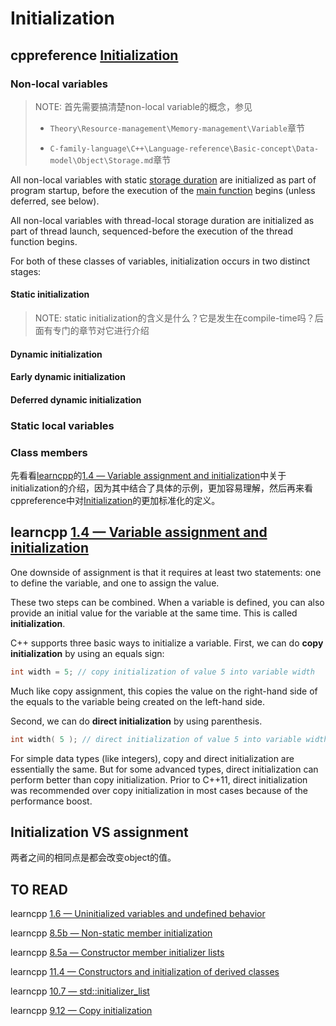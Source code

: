 # Initialization

## cppreference [Initialization](https://en.cppreference.com/w/cpp/language/initialization)



### Non-local variables

> NOTE: 首先需要搞清楚non-local variable的概念，参见
>
> - `Theory\Resource-management\Memory-management\Variable`章节
>
> - `C-family-language\C++\Language-reference\Basic-concept\Data-model\Object\Storage.md`章节
>
> 

All non-local variables with static [storage duration](https://en.cppreference.com/w/cpp/language/storage_duration) are initialized as part of program startup, before the execution of the [main function](https://en.cppreference.com/w/cpp/language/main_function) begins (unless deferred, see below). 

All non-local variables with thread-local storage duration are initialized as part of thread launch, sequenced-before the execution of the thread function begins. 

For both of these classes of variables, initialization occurs in two distinct stages:

#### Static initialization

> NOTE: static initialization的含义是什么？它是发生在compile-time吗？后面有专门的章节对它进行介绍



#### Dynamic initialization



#### Early dynamic initialization



#### Deferred dynamic initialization



### Static local variables



### Class members





























先看看[learncpp](https://www.learncpp.com/cpp-tutorial/variable-assignment-and-initialization/)的[1.4 — Variable assignment and initialization](https://www.learncpp.com/cpp-tutorial/variable-assignment-and-initialization/)中关于initialization的介绍，因为其中结合了具体的示例，更加容易理解，然后再来看cppreference中对[Initialization](https://en.cppreference.com/w/cpp/language/initialization)的更加标准化的定义。



## learncpp [1.4 — Variable assignment and initialization](https://www.learncpp.com/cpp-tutorial/variable-assignment-and-initialization/)

One downside of assignment is that it requires at least two statements: one to define the variable, and one to assign the value.

These two steps can be combined. When a variable is defined, you can also provide an initial value for the variable at the same time. This is called **initialization**.

C++ supports three basic ways to initialize a variable. First, we can do **copy initialization** by using an equals sign:

```c++
int width = 5; // copy initialization of value 5 into variable width
```

Much like copy assignment, this copies the value on the right-hand side of the equals to the variable being created on the left-hand side.

Second, we can do **direct initialization** by using parenthesis.

```c++
int width( 5 ); // direct initialization of value 5 into variable width
```

For simple data types (like integers), copy and direct initialization are essentially the same. But for some advanced types, direct initialization can perform better than copy initialization. Prior to C++11, direct initialization was recommended over copy initialization in most cases because of the performance boost.



## Initialization VS assignment

两者之间的相同点是都会改变object的值。





## TO READ

learncpp [1.6 — Uninitialized variables and undefined behavior](https://www.learncpp.com/cpp-tutorial/uninitialized-variables-and-undefined-behavior/)

learncpp [8.5b — Non-static member initialization](https://www.learncpp.com/cpp-programming/8-5b-non-static-member-initialization/)

learncpp [8.5a — Constructor member initializer lists](https://www.learncpp.com/cpp-tutorial/8-5a-constructor-member-initializer-lists/)

learncpp [11.4 — Constructors and initialization of derived classes](https://www.learncpp.com/cpp-tutorial/114-constructors-and-initialization-of-derived-classes/)

learncpp [10.7 — std::initializer_list](https://www.learncpp.com/cpp-tutorial/10-7-stdinitializer_list/)

learncpp [9.12 — Copy initialization](https://www.learncpp.com/cpp-tutorial/9-12-copy-initialization/)